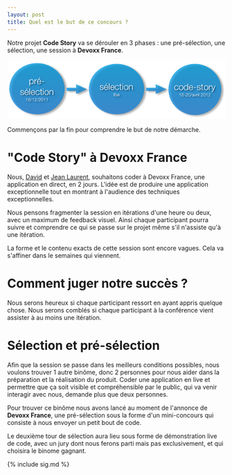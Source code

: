 ```yaml
---
layout: post
title: Quel est le but de ce concours ?
---
```


Notre projet **Code Story** va se dérouler en 3 phases : une pré-sélection, une sélection, une session à **Devoxx France**.

![Les 3 phases](/images/schema.png)

Commençons par la fin pour comprendre le but de notre démarche.

# "Code Story" à Devoxx France

Nous, [David](https://plus.google.com/100241047121875700803/about) et [Jean Laurent](https://plus.google.com/106566320836551483322/about), souhaitons coder à Devoxx France, une application en direct, en 2 jours. L'idée est de produire une application exceptionnelle tout en montrant à l'audience des techniques exceptionnelles. 

Nous pensons fragmenter la session en itérations d'une heure ou deux, avec un maximum de feedback visuel. Ainsi chaque participant pourra suivre et comprendre ce qui se passe sur le projet même s'il n'assiste qu'à une itération.

La forme et le contenu exacts de cette session sont encore vagues. Cela va s'affiner dans le semaines qui viennent. 

# Comment juger notre succès ?

Nous serons heureux si chaque participant ressort en ayant appris quelque chose.
Nous serons comblés si chaque participant à la conférence vient assister à au moins une itération. 

# Sélection et pré-sélection

Afin que la session se passe dans les meilleurs conditions possibles, nous voulons trouver 1 autre binôme, donc 2 personnes pour nous aider dans la préparation et la réalisation du produit. Coder une application en live et permettre que ça soit visible et compréhensible par le public, qui va venir interagir avec nous, demande plus que deux personnes.

Pour trouver ce binôme nous avons lancé au moment de l'annonce de **Devoxx France**, une pré-sélection sous la forme d'un mini-concours qui consiste à nous envoyer un petit bout de code.

Le deuxième tour de sélection aura lieu sous forme de démonstration live de code, avec un jury dont nous ferons parti mais pas exclusivement, et qui choisira le binome gagnant.

{% include sig.md %}
